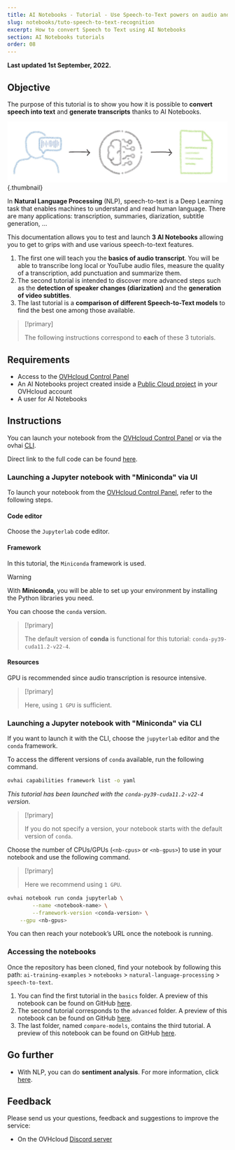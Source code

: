 ```yaml
---
title: AI Notebooks - Tutorial - Use Speech-to-Text powers on audio and video
slug: notebooks/tuto-speech-to-text-recognition
excerpt: How to convert Speech to Text using AI Notebooks
section: AI Notebooks tutorials
order: 08
---
```


**Last updated 1st September, 2022.**

## Objective

The purpose of this tutorial is to show you how it is possible to **convert speech into text** and **generate transcripts** thanks to AI Notebooks.

![image](images/speech-to-text.jpeg){.thumbnail}

In **Natural Language Processing** (NLP), speech-to-text is a Deep Learning task that enables machines to understand and read human language. There are many applications: transcription, summaries, diarization, subtitle generation, ...

This documentation allows you to test and launch **3 AI Notebooks** allowing you to get to grips with and use various speech-to-text features.

1. The first one will teach you the **basics of audio transcript**. You will be able to transcribe long local or YouTube audio files, measure the quality of a transcription, add punctuation and summarize them.
2. The second tutorial is intended to discover more advanced steps such as the **detection of speaker changes (diarization)** and the **generation of video subtitles**.
3. The last tutorial is a **comparison of different Speech-to-Text models** to find the best one among those available.

> [!primary]
>
> The following instructions correspond to **each** of these 3 tutorials.
>

## Requirements

- Access to the [OVHcloud Control Panel](https://ca.ovh.com/auth/?action=gotomanager&from=https://www.ovh.com/world/&ovhSubsidiary=we)
- An AI Notebooks project created inside a [Public Cloud project](https://www.ovhcloud.com/en/public-cloud/) in your OVHcloud account
- A user for AI Notebooks

## Instructions

You can launch your notebook from the [OVHcloud Control Panel](https://ca.ovh.com/auth/?action=gotomanager&from=https://www.ovh.com/world/&ovhSubsidiary=we) or via the ovhai [CLI](https://docs.ovh.com/us/en/publiccloud/ai/cli/getting-started-cli/).

Direct link to the full code can be found [here](https://github.com/ovh/ai-training-examples/tree/main/notebooks/natural-language-processing/speech-to-text/conda).

### Launching a Jupyter notebook with "Miniconda" via UI

To launch your notebook from the [OVHcloud Control Panel](https://ca.ovh.com/auth/?action=gotomanager&from=https://www.ovh.com/world/&ovhSubsidiary=we), refer to the following steps.

#### Code editor

Choose the `Jupyterlab` code editor.

#### Framework

In this tutorial, the `Miniconda` framework is used.

> [!warning]
>
> With **Miniconda**, you will be able to set up your environment by installing the Python libraries you need.
>

You can choose the `conda` version.

> [!primary]
>
> The default version of **conda** is functional for this tutorial: `conda-py39-cuda11.2-v22-4`.
>

#### Resources

GPU is recommended since audio transcription is resource intensive.

> [!primary]
>
> Here, using `1 GPU` is sufficient.
>

### Launching a Jupyter notebook with "Miniconda" via CLI

If you want to launch it with the CLI, choose the `jupyterlab` editor and the `conda` framework.

To access the different versions of `conda` available, run the following command.

```bash
ovhai capabilities framework list -o yaml
```

*This tutorial has been launched with the `conda-py39-cuda11.2-v22-4` version.*

> [!primary]
>
> If you do not specify a version, your notebook starts with the default version of `conda`.
>

Choose the number of CPUs/GPUs (`<nb-cpus>` or `<nb-gpus>`) to use in your notebook and use the following command.

> [!primary]
>
> Here we recommend using `1 GPU`.
>

```bash
ovhai notebook run conda jupyterlab \
		--name <notebook-name> \
		--framework-version <conda-version> \
  	--gpu <nb-gpus>
```

You can then reach your notebook’s URL once the notebook is running.

### Accessing the notebooks

Once the repository has been cloned, find your notebook by following this path: `ai-training-examples` > `notebooks` > `natural-language-processing` > `speech-to-text`.

1. You can find the first tutorial in the `basics` folder. A preview of this notebook can be found on GitHub [here](https://github.com/ovh/ai-training-examples/blob/main/notebooks/natural-language-processing/speech-to-text/conda/basics/speech-to-text-basics.ipynb).
2. The second tutorial corresponds to the `advanced` folder. A preview of this notebook can be found on GitHub [here](https://github.com/ovh/ai-training-examples/blob/main/notebooks/natural-language-processing/speech-to-text/conda/advanced/speech-to-text-advanced.ipynb).
3. The last folder, named `compare-models`, contains the third tutorial. A preview of this notebook can be found on GitHub [here](https://github.com/ovh/ai-training-examples/blob/main/notebooks/natural-language-processing/speech-to-text/conda/compare-models/speech-to-text-compare-models.ipynb).

## Go further

- With NLP, you can do **sentiment analysis**. For more information, click [here](https://docs.ovh.com/us/en/publiccloud/ai/notebooks/tuto-hugging-face-sentiment-analysis/).

## Feedback

Please send us your questions, feedback and suggestions to improve the service:

- On the OVHcloud [Discord server](https://discord.com/invite/vXVurFfwe9)
